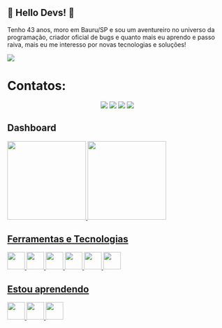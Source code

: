 ##  👋 Hello Devs! 👋

Tenho 43 anos, moro em Bauru/SP e sou um aventureiro no universo da programação, criador oficial de bugs e quanto mais eu aprendo e passo raiva, mais eu me interesso por novas tecnologias e soluções!

<img src="https://camo.githubusercontent.com/43927ca9aba739e1c5dcc110be493c08bda983d73e6aee3fd15a64adb23fc8fe/68747470733a2f2f73757065722e616272696c2e636f6d2e62722f77702d636f6e74656e742f75706c6f6164732f323031362f30392f73757065725f696d676761746f5f6469676974616e646f5f302e676966" data-canonical-src="https://super.abril.com.br/wp-content/uploads/2016/09/super_imggato_digitando_0.gif" style="max-width: 100%; display: inline-block;" data-target="animated-image.originalImage">


# Contatos:

<div align=center>
<a href="https://www.youtube.com/channel/UCQiGXFi-B6x8O4BX5RXDFiQ" target="_blank"><img loading="lazy" src="https://img.shields.io/badge/YouTube-FF0000?style=for-the-badge&logo=youtube&logoColor=white" target="_blank"></a> 
<a href="https://instagram.com/rmtrescato" target="_blank"><img loading="lazy" src="https://img.shields.io/badge/-Instagram-%23E4405F?style=for-the-badge&logo=instagram&logoColor=white" target="_blank"></a> 
<a href = "mailto:rmtrescato@gmail.com"><img loading="lazy" src="https://img.shields.io/badge/Gmail-D14836?style=for-the-badge&logo=gmail&logoColor=white" target="_blank"></a> 
<a href="https://www.linkedin.com/in/rmtrescato" target="_blank"><img loading="lazy" src="https://img.shields.io/badge/-LinkedIn-%230077B5?style=for-the-badge&logo=linkedin&logoColor=white" target="_blank"></a> 
</div>

## Dashboard

<div>
<a href="https://github.com/rmtrescato">
<img loading="lazy" height="180em" src="https://github-readme-stats.vercel.app/api/top-langs/?username=rmtrescato&layout=compact&langs_count=7&theme=dracula"/>
<img loading="lazy" height="180em" src="https://github-readme-stats.vercel.app/api?username=rmtrescato&show_icons=true&theme=dracula&include_all_commits=true&count_private=true"/>
</div>


## Ferramentas e Tecnologias

<img loading="lazy" src="https://cdn.jsdelivr.net/gh/devicons/devicon/icons/git/git-original.svg" width="40" height="40"/> <img loading="lazy" src="https://cdn.jsdelivr.net/gh/devicons/devicon@latest/icons/html5/html5-original.svg" width="40" height="40"/> <img loading="lazy" src="https://cdn.jsdelivr.net/gh/devicons/devicon@latest/icons/css3/css3-original.svg" width="40" height="40"/> <img loading="lazy" src="https://cdn.jsdelivr.net/gh/devicons/devicon@latest/icons/javascript/javascript-original.svg" width="40" height="40"/> <img loading="lazy"  src="https://cdn.jsdelivr.net/gh/devicons/devicon@latest/icons/python/python-original.svg" width="40" height="40"/> <img loading="lazy" src="https://cdn.jsdelivr.net/gh/devicons/devicon@latest/icons/github/github-original.svg" width="40" height="40"/>


## Estou aprendendo

<img loading="lazy" src="https://cdn.jsdelivr.net/gh/devicons/devicon/icons/java/java-original.svg" width="40" height="40"/> <img loading="lazy" src="https://cdn.jsdelivr.net/gh/devicons/devicon@latest/icons/django/django-plain.svg" width="40" height="40"/> <img loading="lazy" src="https://cdn.jsdelivr.net/gh/devicons/devicon@latest/icons/djangorest/djangorest-original.svg" width="40" height="40"/> 


